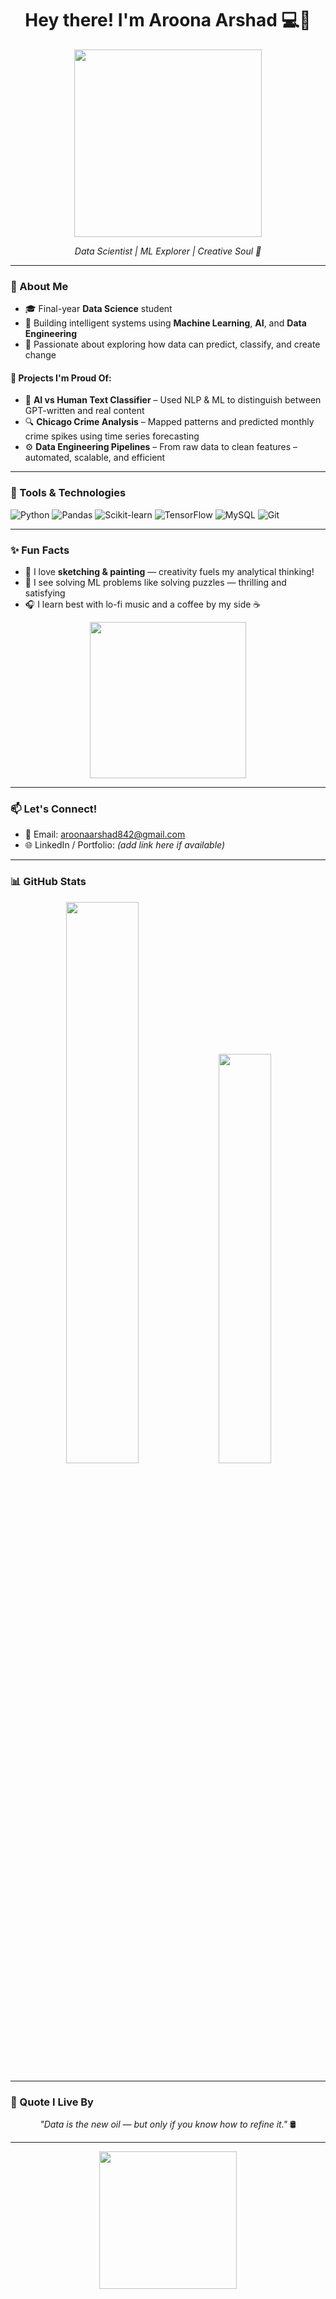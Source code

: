<h1 align="center">Hey there! I'm Aroona Arshad 💻🧠</h1>

<p align="center">
  <img src="https://media.giphy.com/media/LmNwrBhejkK9EFP504/giphy.gif" width="300" />
</p>

<p align="center">
  <em>Data Scientist | ML Explorer | Creative Soul 🎨</em>
</p>

---

### 🚀 About Me

- 🎓 Final-year **Data Science** student  
- 🤖 Building intelligent systems using **Machine Learning**, **AI**, and **Data Engineering**
- 🧠 Passionate about exploring how data can predict, classify, and create change

#### 💼 Projects I'm Proud Of:
- 🧾 **AI vs Human Text Classifier** – Used NLP & ML to distinguish between GPT-written and real content  
- 🔍 **Chicago Crime Analysis** – Mapped patterns and predicted monthly crime spikes using time series forecasting  
- ⚙️ **Data Engineering Pipelines** – From raw data to clean features – automated, scalable, and efficient

---

### 🔧 Tools & Technologies

![Python](https://img.shields.io/badge/Python-3670A0?style=for-the-badge&logo=python&logoColor=fff)
![Pandas](https://img.shields.io/badge/Pandas-150458?style=for-the-badge&logo=pandas)
![Scikit-learn](https://img.shields.io/badge/Scikit--learn-F7931E?style=for-the-badge&logo=scikitlearn&logoColor=white)
![TensorFlow](https://img.shields.io/badge/TensorFlow-FF6F00?style=for-the-badge&logo=tensorflow&logoColor=white)
![MySQL](https://img.shields.io/badge/MySQL-00758F?style=for-the-badge&logo=mysql&logoColor=white)
![Git](https://img.shields.io/badge/Git-F05032?style=for-the-badge&logo=git&logoColor=white)

---

### ✨ Fun Facts

- 🎨 I love **sketching & painting** — creativity fuels my analytical thinking!
- 🧩 I see solving ML problems like solving puzzles — thrilling and satisfying
- 🎧 I learn best with lo-fi music and a coffee by my side ☕

<p align="center">
  <img src="https://media.giphy.com/media/qgQUggAC3Pfv687qPC/giphy.gif" width="250"/>
</p>

---

### 📫 Let's Connect!

- 📧 Email: [aroonaarshad842@gmail.com](mailto:aroonaarshad842@gmail.com)
- 🌐 LinkedIn / Portfolio: _(add link here if available)_

---

### 📊 GitHub Stats

<p align="center">
  <img src="https://github-readme-stats.vercel.app/api?username=YOUR_USERNAME&show_icons=true&theme=tokyonight&hide=prs" width="48%"/>
  <img src="https://github-readme-stats.vercel.app/api/top-langs/?username=YOUR_USERNAME&layout=compact&theme=tokyonight" width="41%"/>
</p>

---

### 🧠 Quote I Live By

<p align="center">
  <i>"Data is the new oil — but only if you know how to refine it."</i> 🛢️
</p>

---

<p align="center">
  <img src="https://media.giphy.com/media/v1.Y2lkPTc5MGI3NjExbmh6YW52aDdjYTF0c2p4bGNiMm5yNmhjYTZxNnZ2bDRsb3pqNmR5OCZlcD12MV9naWZzX3NlYXJjaCZjdD1n/Dh5q0n5pX8B33jazzW/giphy.gif" width="220" />
</p>
